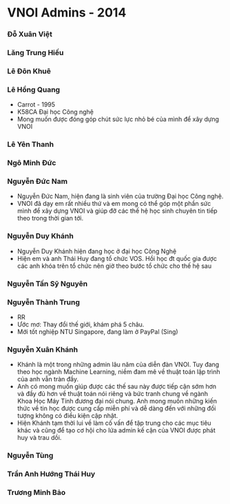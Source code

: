 VNOI Admins - 2014
==================

### Đỗ Xuân Việt
### Lăng Trung Hiếu
### Lê Đôn Khuê
### Lê Hồng Quang
 - Carrot - 1995
 - K58CA Đại học Công nghệ
 - Mong muốn được đóng góp chút sức lực nhỏ bé của mình để xây dựng VNOI

### Lê Yên Thanh
### Ngô Minh Đức
### Nguyễn Đức Nam
- Nguyễn Đức Nam, hiện đang là sinh viên của trường Đại học Công nghệ.
- VNOI đã dạy em rất nhiều thứ và em mong có thể góp một phần sức mình để xây dựng VNOI và giúp đỡ các thế hệ học sinh chuyên tin tiếp theo trong thời gian tới.

### Nguyễn Duy Khánh
- Nguyễn Duy Khánh hiện đang học ở đại học Công Nghệ
- Hiện em và anh Thái Huy đang tổ chức VOS. Hồi học đt quốc gia được các anh khóa trên tổ chức nên giờ theo bước tổ chức cho thế hệ sau

### Nguyễn Tấn Sỹ Nguyên
### Nguyễn Thành Trung
- RR
- Ước mơ: Thay đổi thế giới, khám phá 5 châu.
- Mới tốt nghiệp NTU Singapore, đang làm ở PayPal (Sing)

### Nguyễn Xuân Khánh
- Khánh là một trong những admin lâu năm của diễn đàn VNOI. Tuy đang theo học ngành Machine Learning, niềm đam mê về thuật toán lập trình của anh vẫn tràn đầy.
- Anh có mong muốn giúp được các thế sau này được tiếp cận sớm hơn và đầy đủ hơn về thuật toán nói riêng và bức tranh chung về ngành Khoa Học Máy Tính đương đại nói chung. Anh mong muốn những kiến thức về tin học được cung cấp miễn phí và dễ dàng đến với những đối tượng không có điều kiện cập nhật.
- Hiện Khánh tạm thời lui về làm cố vấn để tập trung cho các mục tiêu khác và cũng để tạo cơ hội cho lứa admin kế cận của VNOI được phát huy và trau dồi.

### Nguyễn Tùng
### Trần Anh Hướng Thái Huy
### Trương Minh Bảo
